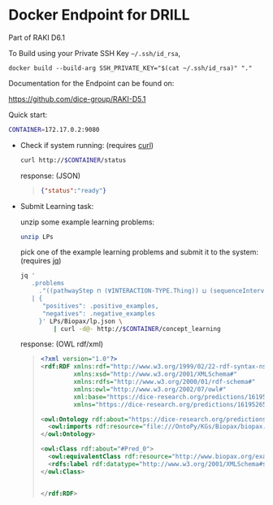 # Docker Endpoint for DRILL

Part of RAKI D6.1

To Build using your Private SSH Key `~/.ssh/id_rsa`,

```
docker build --build-arg SSH_PRIVATE_KEY="$(cat ~/.ssh/id_rsa)" "."
```

Documentation for the Endpoint can be found on:

https://github.com/dice-group/RAKI-D5.1

Quick start:

```sh
CONTAINER=172.17.0.2:9080
```

* Check if system running:
  (requires [curl](https://curl.se/))

  ```sh
  curl http://$CONTAINER/status
  ```
  
  response: (JSON)
  > ```json
  > {"status":"ready"}
  > ```
  
* Submit Learning task:

  unzip some example learning problems:
  ```sh
  unzip LPs
  ```
 
  pick one of the example learning problems and submit it to the system:
  (requires [jq](https://stedolan.github.io/jq/))
  ```sh
  jq '
     .problems
       ."((pathwayStep ⊓ (∀INTERACTION-TYPE.Thing)) ⊔ (sequenceInterval ⊓ (∀ID-VERSION.Thing)))"
     | {
        "positives": .positive_examples,
        "negatives": .negative_examples
       }' LPs/Biopax/lp.json \
		   | curl -d@- http://$CONTAINER/concept_learning
  ```
  
  response: (OWL rdf/xml)
  > ```xml
  > <?xml version="1.0"?>
  > <rdf:RDF xmlns:rdf="http://www.w3.org/1999/02/22-rdf-syntax-ns#"
  >          xmlns:xsd="http://www.w3.org/2001/XMLSchema#"
  >          xmlns:rdfs="http://www.w3.org/2000/01/rdf-schema#"
  >          xmlns:owl="http://www.w3.org/2002/07/owl#"
  >          xml:base="https://dice-research.org/predictions/1619526593.1690164"
  >          xmlns="https://dice-research.org/predictions/1619526593.1690164#">
  > 
  > <owl:Ontology rdf:about="https://dice-research.org/predictions/1619526593.1690164">
  >   <owl:imports rdf:resource="file:///OntoPy/KGs/Biopax/biopax.owl"/>
  > </owl:Ontology>
  > 
  > <owl:Class rdf:about="#Pred_0">
  >   <owl:equivalentClass rdf:resource="http://www.biopax.org/examples/glycolysis#pathwayStep"/>
  >   <rdfs:label rdf:datatype="http://www.w3.org/2001/XMLSchema#string">pathwayStep</rdfs:label>
  > </owl:Class>
  > 
  > 
  > </rdf:RDF>
  > ```
